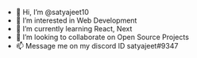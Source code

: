 - 👋 Hi, I’m @satyajeet10
- 👀 I’m interested in Web Development
- 🌱 I’m currently learning React, Next
- 💞️ I’m looking to collaborate on Open Source Projects
- 📫 Message me on my discord ID satyajeet#9347

<!---
satyajeet10/satyajeet10 is a ✨ special ✨ repository because its `README.md` (this file) appears on your GitHub profile.
You can click the Preview link to take a look at your changes.
--->
